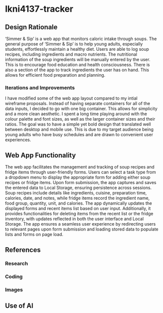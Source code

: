 # lkni4137-tracker

## Design Rationale

‘Simmer & Sip’ is a web app that monitors caloric intake through soups. The general purpose of ‘Simmer & Sip’ is to help young adults, especially students, effortlessly maintain a healthy diet. Users are able to log soup recipes, including ingredients and macro nutrients. The nutritional information of the soup ingredients will be manually entered by the user. This is to encourage food education and health consciousness. There is also a section of the app to track ingredients the user has on hand. This allows for efficient food preparation and planning. 

### Iterations and Improvements

I have modified some of the web app layout compared to my intial wireframe proposals. Instead of having separate containers for all of the data inputs, I decided to go with one big container. This allows for simplicity and a more clean aesthetic. I spent a long time playing around with the colour palette and font sizes, as well as the larger container sizes and their ratios. The goal was to have a simple yet bold design that translated well between desktop and mobile use. This is due to my target audience being young adults who have busy schedules and are drawn to convenient user experiences. 

## Web App Functionality

The web app facilitates the management and tracking of soup recipes and fridge items through user-friendly forms. Users can select a task type from a dropdown menu to display the appropriate form for adding either soup recipes or fridge items. Upon form submission, the app captures and saves the entered data to Local Storage, ensuring persistence across sessions. Soup recipes include details like ingredients, cuisine, preparation time, calories, date, and notes, while fridge items record the ingredient name, food group, quantity, unit, and calories. The app dynamically updates the displayed forms and recent items list based on user input. Additionally, it provides functionalities for deleting items from the recent list or the fridge inventory, with updates reflected in both the user interface and Local Storage. The app ensures a seamless user experience by redirecting users to relevant pages upon form submission and loading stored data to populate lists and forms on page load.

## References

### Research

### Coding

### Images


## Use of AI


